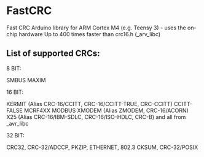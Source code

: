 FastCRC
=======

Fast CRC Arduino library for ARM Cortex M4 (e.g. Teensy 3) - uses the on-chip hardware
Up to 400 times faster than crc16.h (_arv_libc)

List of supported CRCs:
-
8 BIT:

SMBUS
MAXIM

16 BIT:

KERMIT (Alias CRC-16/CCITT, CRC-16/CCITT-TRUE, CRC-CCITT)
CCITT-FALSE
MCRF4XX
MODBUS
XMODEM (Alias ZMODEM, CRC-16/ACORN)
X25 (Alias CRC-16/IBM-SDLC, CRC-16/ISO-HDLC, CRC-B)
and all from _avr_libc

32 BIT:

CRC32, CRC-32/ADCCP, PKZIP, ETHERNET, 802.3
CKSUM, CRC-32/POSIX
